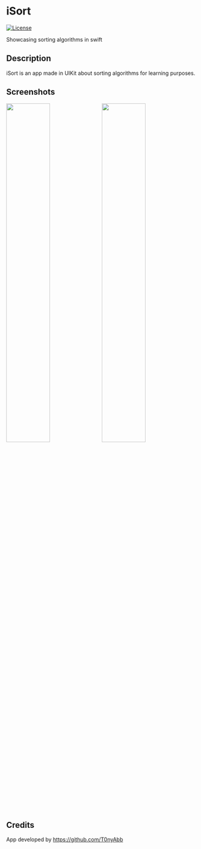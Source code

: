# iSort
[![License](https://img.shields.io/badge/License-MIT-blue.svg)](LICENSE)

Showcasing sorting algorithms in swift

## Description

iSort is an app made in UIKit about sorting algorithms for learning purposes.

## Screenshots

<p float="left">
  <img src="https://github.com/T0nyAbb/iSort/assets/120809118/874bc557-0e51-4c64-8ffb-6b9a0fae7c7b" width="48%" />
  &nbsp;
  <img src="https://github.com/T0nyAbb/iSort/assets/120809118/c828788d-f8fa-4080-b82a-0bbd21470b71" width="48%" />
</p>


## Credits

App developed by https://github.com/T0nyAbb


